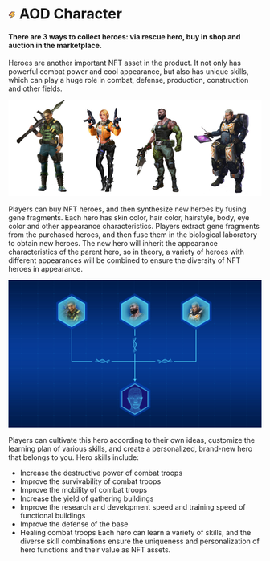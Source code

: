 #  <img src="./IMG/flash.png" width="3%" class="img_l1"> AOD Character
#### There are 3 ways to collect heroes: via rescue hero, buy in shop and auction in the marketplace.
Heroes are another important NFT asset in the product. It not only has powerful combat power and cool appearance, but also has unique skills, which can play a huge role in combat, defense, production, construction and other fields. 

![image](IMG/0221.jpg "Heros")

Players can buy NFT heroes, and then synthesize new heroes by fusing gene fragments. Each hero has skin color, hair color, hairstyle, body, eye color and other appearance characteristics. Players extract gene fragments from the purchased heroes, and then fuse them in the biological laboratory to obtain new heroes. The new hero will inherit the appearance characteristics of the parent hero, so in theory, a variety of heroes with different appearances will be combined to ensure the diversity of NFT heroes in appearance.

![image](IMG/0222.jpg "Evolution")

Players can cultivate this hero according to their own ideas, customize the learning plan of various skills, and create a personalized, brand-new hero that belongs to you.
Hero skills include:
* Increase the destructive power of combat troops
* Improve the survivability of combat troops
* Improve the mobility of combat troops
* Increase the yield of gathering buildings
* Improve the research and development speed and training speed of functional buildings
* Improve the defense of the base
* Healing combat troops
Each hero can learn a variety of skills, and the diverse skill combinations ensure the uniqueness and personalization of hero functions and their value as NFT assets.

